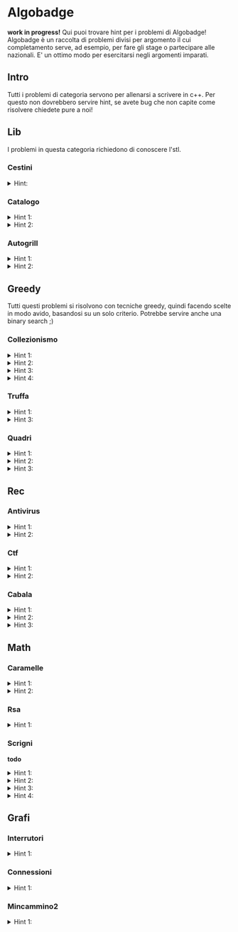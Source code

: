 # Algobadge
**work in progress!**
Qui puoi trovare hint per i problemi di Algobadge!
Algobadge è un raccolta di problemi divisi per argomento il cui completamento serve, ad esempio, per fare  gli stage o partecipare alle nazionali.
E' un ottimo modo per esercitarsi negli argomenti imparati.

## Intro
Tutti i problemi di categoria servono per allenarsi a scrivere in c++.
Per questo non dovrebbero servire hint, se avete bug che non capite come risolvere chiedete pure a noi!

## Lib
I problemi in questa categoria richiedono di conoscere l'stl.
### Cestini
<details>
  <summary>Hint:</summary>

  Usa un vettore di vettori.
</details>

### Catalogo
<details>
  <summary>Hint 1:</summary>

  Vogliamo tenerci per ogni id il numero di libri con quell'id.
</details>

<details>
  <summary>Hint 2:</summary>

  Usa una map.
</details>

### Autogrill
<details>
  <summary>Hint 1:</summary>

  Vogliamo tenerci valori diversi tra loro e ci interessa vedere l'elemento più vicino ad un certo valore. Se solo ci fosse una struttura dati con una funzione simile....
</details>
<details>
  <summary>Hint 2:</summary>

  Usa un set con lower_bound (attento a come usare lower_bound).
</details>

## Greedy
Tutti questi problemi si risolvono con tecniche greedy, quindi facendo scelte in modo avido, basandosi su un solo criterio.
Potrebbe servire anche una binary search ;)
### Collezionismo
<details>
  <summary>Hint 1:</summary>

  Intuitivamente come mettiamo i modellini sugli scaffali? Spoiler: in ordine crescente di C[i] (o decrescente).
</details>
<details>
  <summary>Hint 2:</summary>

  Se non ci fossero scaffali D sarebbe la somma delle differenze tra elementi consecutivi (se sono sortati).
</details>
<details>
  <summary>Hint 3:</summary>

  Aggiungendo uno scaffale come diminuisce la somma dei D[j]?
</details>
<details>
  <summary>Hint 4:</summary>

  Sorta le differenze tra elementi consecutivi.
</details>

### Truffa
<details>
  <summary>Hint 1:</summary>

  Il criterio greedy dovrebbe essere chiaro, semplicemente sorto V.
</details>
<details>
  <summary>Hint 3:</summary>

  Se la complessità non torna, evita ad esempio di ricalcolare la somma o risortare ogni volta.
</details>

### Quadri
<details>
  <summary>Hint 1:</summary>

  Calcolare B direttamente non è così facile.
  Però il fatto che ci chieda il B massimale e il fatto che i B che funzionano sono distribuiti in un modo ben preciso potrebbe darci un'idea.
</details>
<details>
  <summary>Hint 2:</summary>

  Binary search su B
</details>
<details>
  <summary>Hint 3:</summary>

  Come facciamo a controllare che un certo B funzioni? Spoiler: sliding window
</details>


## Rec

### Antivirus
<details>
  <summary>Hint 1:</summary>
  
  Le lunghezze delle stringhe sono tutte molto piccole, e abbiamo tanto tempo perché è un problema terry quindi possiamo sostanzialmente fare qualsiasi cosa.
</details>
<details>
  <summary>Hint 2:</summary>
  
  Potrebbe essere utile usare sapere che esiste [```stringa.substr(inizio, lunghezza)```](https://en.cppreference.com/w/cpp/string/basic_string/substr) che ritorna una sottostringa e [```stringa.find(sottostringa)```](https://en.cppreference.com/w/cpp/string/basic_string/find) che trova l'indice in cui si trova una sottostringa all'interno di una stringa (se non c'è ritorna -1).
</details>

### Ctf
<details>
  <summary>Hint 1:</summary>

  Prova a fare casi piccoli e trovare una formula.
</details>
<details>
  <summary>Hint 2:</summary>

  [https://en.wikipedia.org/wiki/Josephus_problem](https://en.wikipedia.org/wiki/Josephus_problem)
</details>

### Cabala
<details>
  <summary>Hint 1:</summary>
  
  N è molto piccolo.
</details>
<details>
  <summary>Hint 2:</summary>
  
  Posso semplicemente controllare tutti i numeri dell cabala e trovare quello con il massimo resto modulo M.
</details>
<details>
  <summary>Hint 3:</summary>
  
  Per farlo usiamo il backtracking tenendoci il numero che abbiamo fino ad adesso e procedere per ricorsione aggiungendo 3, 6 o 9 controllando che sia diversa dalla scorsa cifra.
</details>

## Math
### Caramelle
<details>
  <summary>Hint 1:</summary>
  
La risposta è semplicemente l'mcm dei V[i].
</details>
<details>
  <summary>Hint 2:</summary>
  
  Si può calcolare l'mcm sapendo che mcm(a, b)\*mcd(a, b) = a\*b. Per calcolare l'mcd si può scrivere [l'algoritmo di euclide](https://cp-algorithms.com/algebra/euclid-algorithm.html) o usare [```gcd(a, b)```](https://en.cppreference.com/w/cpp/numeric/gcd).
</details>

### Rsa 
<details>
  <summary>Hint 1:</summary>
 
  Il problema chiede sostanzialmente di calcolare velocemente delle potenze, e questo si può fare con [fastexp](materiale/fastexp.md)
</details>

### Scrigni
**todo**
<details>
  <summary>Hint 1:</summary>

  Fai conti e viene una formula chiusa.
</details>
<details>
  <summary>Hint 2:</summary>

  Se ci sono $k$ scrigni tra cui scegliere qual'è la probabilità di beccare subito quello giusto?  
</details>
<details>
  <summary>Hint 3:</summary>

  In media quante scosse prendo per indovinare il prossimo scrigno se ne ho già indovinati $n-k$?
</details>
<details>
  <summary>Hint 4:</summary>

  Se non sei riuscito a fare il calcolo dell'hint prima, prova a capire quanto viene questa sommatoria: $\frac{0}{k}$
</details>




<!---->

## Grafi
### Interrutori
<details>
  <summary>Hint 1:</summary>


</details>

### Connessioni
<details>
  <summary>Hint 1:</summary>

   Implementa una [dsu](https://cp-algorithms.com/data_structures/disjoint_set_union.html)
</details>

### Mincammino2
<details>
  <summary>Hint 1:</summary>

  Implementa [dijkstra](materiale/grafi.md)
</details>


